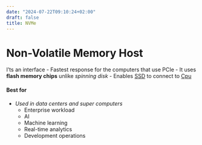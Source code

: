 ```yaml
---
date: "2024-07-22T09:10:24+02:00"
draft: false
title: NVMe
---
```


# Non-Volatile Memory Host

I’ts an interface - Fastest response for the computers that use PCIe -
It uses **flash memory chips** unlike *spinning disk* - Enables
[SSD](/SSD) to connect to
[Cpu](/Linux/Kernel/Cpu)

#### Best for

-   *Used in data centers and super computers*
    -   Enterprise workload
    -   AI
    -   Machine learning
    -   Real-time analytics
    -   Development operations
